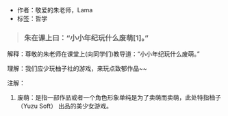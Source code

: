 - 作者：敬爱的朱老师，Lama
- 标签：哲学

> ### 朱在课上曰：“小小年纪玩什么废萌[1]。”

解释：尊敬的朱老师在课堂上(向同学们)教导道：“小小年纪玩什么废萌。”

理解：我们应少玩柚子社的游戏，来玩点致郁作品~~

注解：
1. 废萌：是指一部作品或者一个角色形象单纯是为了卖萌而卖萌，此处特指柚子（Yuzu Soft） 出品的美少女游戏。
